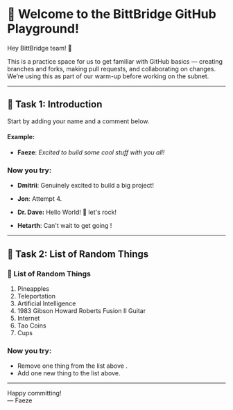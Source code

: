 # 🚀 Welcome to the BittBridge GitHub Playground!

Hey BittBridge team! 👋 

This is a practice space for us to get familiar with GitHub basics — creating branches and forks, making pull requests, and collaborating on changes.  
We’re using this as part of our warm-up before working on the subnet.

---

## 👤 Task 1: Introduction
Start by adding your name and a comment below.

#### Example:
- **Faeze**: _Excited to build some cool stuff with you all!_

### Now you try:
- **Dmitrii**: Genuinely excited to build a big project!

- **Jon**: Attempt 4.

- **Dr. Dave:** Hello World! 🎸 let's rock!


- **Hetarth**: Can't wait to get going !
---

## 📝 Task 2: List of Random Things

### 👾 List of Random Things
1. Pineapples
2. Teleportation
3. Artificial Intelligence
3. 1983 Gibson Howard Roberts Fusion II Guitar
4. Internet
5. Tao Coins
6. Cups
   
### Now you try:
- Remove one thing from the list above . 
- Add one new thing to the list above.

---

Happy committing!  
— Faeze

